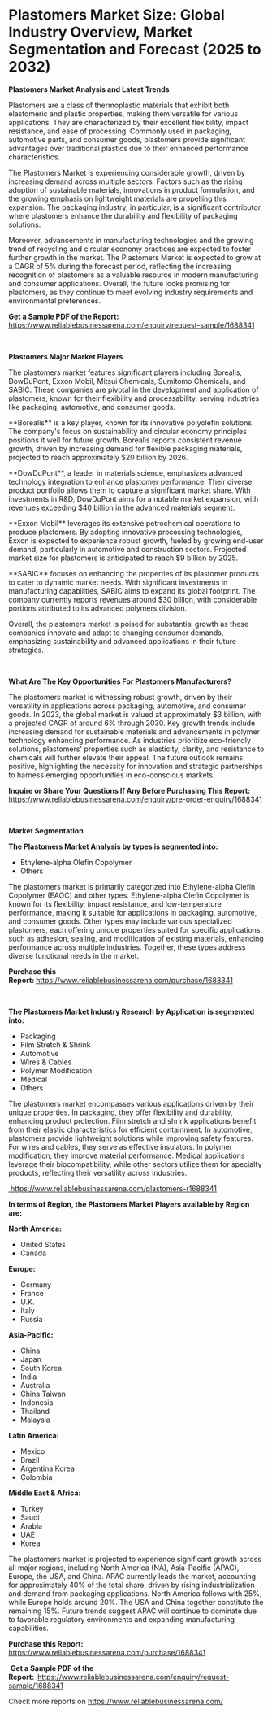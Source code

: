 <p><h1>Plastomers Market Size: Global Industry Overview, Market Segmentation and Forecast (2025 to 2032)</h1></p><p><strong>Plastomers Market Analysis and Latest Trends</strong></p>
<p><p>Plastomers are a class of thermoplastic materials that exhibit both elastomeric and plastic properties, making them versatile for various applications. They are characterized by their excellent flexibility, impact resistance, and ease of processing. Commonly used in packaging, automotive parts, and consumer goods, plastomers provide significant advantages over traditional plastics due to their enhanced performance characteristics.</p><p>The Plastomers Market is experiencing considerable growth, driven by increasing demand across multiple sectors. Factors such as the rising adoption of sustainable materials, innovations in product formulation, and the growing emphasis on lightweight materials are propelling this expansion. The packaging industry, in particular, is a significant contributor, where plastomers enhance the durability and flexibility of packaging solutions.</p><p>Moreover, advancements in manufacturing technologies and the growing trend of recycling and circular economy practices are expected to foster further growth in the market. The Plastomers Market is expected to grow at a CAGR of 5% during the forecast period, reflecting the increasing recognition of plastomers as a valuable resource in modern manufacturing and consumer applications. Overall, the future looks promising for plastomers, as they continue to meet evolving industry requirements and environmental preferences.</p></p>
<p><strong>Get a Sample PDF of the Report:&nbsp;</strong> <a href="https://www.reliablebusinessarena.com/enquiry/request-sample/1688341?utm_campaign=1143&utm_medium=2&utm_source=Github&utm_content=ia&utm_term=01042025&utm_id=plastomers">https://www.reliablebusinessarena.com/enquiry/request-sample/1688341</a></p>
<p>&nbsp;</p>
<p><strong>Plastomers Major Market Players</strong></p>
<p><p>The plastomers market features significant players including Borealis, DowDuPont, Exxon Mobil, Mitsui Chemicals, Sumitomo Chemicals, and SABIC. These companies are pivotal in the development and application of plastomers, known for their flexibility and processability, serving industries like packaging, automotive, and consumer goods.</p><p>**Borealis** is a key player, known for its innovative polyolefin solutions. The company's focus on sustainability and circular economy principles positions it well for future growth. Borealis reports consistent revenue growth, driven by increasing demand for flexible packaging materials, projected to reach approximately $20 billion by 2026.</p><p>**DowDuPont**, a leader in materials science, emphasizes advanced technology integration to enhance plastomer performance. Their diverse product portfolio allows them to capture a significant market share. With investments in R&D, DowDuPont aims for a notable market expansion, with revenues exceeding $40 billion in the advanced materials segment.</p><p>**Exxon Mobil** leverages its extensive petrochemical operations to produce plastomers. By adopting innovative processing technologies, Exxon is expected to experience robust growth, fueled by growing end-user demand, particularly in automotive and construction sectors. Projected market size for plastomers is anticipated to reach $9 billion by 2025.</p><p>**SABIC** focuses on enhancing the properties of its plastomer products to cater to dynamic market needs. With significant investments in manufacturing capabilities, SABIC aims to expand its global footprint. The company currently reports revenues around $30 billion, with considerable portions attributed to its advanced polymers division.</p><p>Overall, the plastomers market is poised for substantial growth as these companies innovate and adapt to changing consumer demands, emphasizing sustainability and advanced applications in their future strategies.</p></p>
<p>&nbsp;</p>
<p><strong>What Are The Key Opportunities For Plastomers Manufacturers?</strong></p>
<p><p>The plastomers market is witnessing robust growth, driven by their versatility in applications across packaging, automotive, and consumer goods. In 2023, the global market is valued at approximately $3 billion, with a projected CAGR of around 6% through 2030. Key growth trends include increasing demand for sustainable materials and advancements in polymer technology enhancing performance. As industries prioritize eco-friendly solutions, plastomers' properties such as elasticity, clarity, and resistance to chemicals will further elevate their appeal. The future outlook remains positive, highlighting the necessity for innovation and strategic partnerships to harness emerging opportunities in eco-conscious markets.</p></p>
<p><strong>Inquire or Share Your Questions If Any Before Purchasing This Report:</strong> <a href="https://www.reliablebusinessarena.com/enquiry/pre-order-enquiry/1688341?utm_campaign=1143&utm_medium=2&utm_source=Github&utm_content=ia&utm_term=01042025&utm_id=plastomers">https://www.reliablebusinessarena.com/enquiry/pre-order-enquiry/1688341</a></p>
<p>&nbsp;</p>
<p><strong>Market Segmentation</strong></p>
<p><strong>The Plastomers Market Analysis by types is segmented into:</strong></p>
<p><ul><li>Ethylene-alpha Olefin Copolymer</li><li>Others</li></ul></p>
<p><p>The plastomers market is primarily categorized into Ethylene-alpha Olefin Copolymer (EAOC) and other types. Ethylene-alpha Olefin Copolymer is known for its flexibility, impact resistance, and low-temperature performance, making it suitable for applications in packaging, automotive, and consumer goods. Other types may include various specialized plastomers, each offering unique properties suited for specific applications, such as adhesion, sealing, and modification of existing materials, enhancing performance across multiple industries. Together, these types address diverse functional needs in the market.</p></p>
<p><strong>Purchase this Report:&nbsp;</strong><a href="https://www.reliablebusinessarena.com/purchase/1688341?utm_campaign=1143&utm_medium=2&utm_source=Github&utm_content=ia&utm_term=01042025&utm_id=plastomers">https://www.reliablebusinessarena.com/purchase/1688341</a></p>
<p>&nbsp;</p>
<p><strong>The Plastomers Market Industry Research by Application is segmented into:</strong></p>
<p><ul><li>Packaging</li><li>Film Stretch & Shrink</li><li>Automotive</li><li>Wires & Cables</li><li>Polymer Modification</li><li>Medical</li><li>Others</li></ul></p>
<p><p>The plastomers market encompasses various applications driven by their unique properties. In packaging, they offer flexibility and durability, enhancing product protection. Film stretch and shrink applications benefit from their elastic characteristics for efficient containment. In automotive, plastomers provide lightweight solutions while improving safety features. For wires and cables, they serve as effective insulators. In polymer modification, they improve material performance. Medical applications leverage their biocompatibility, while other sectors utilize them for specialty products, reflecting their versatility across industries.</p></p>
<p><a href="https://www.reliablebusinessarena.com/plastomers-r1688341?utm_campaign=1143&utm_medium=2&utm_source=Github&utm_content=ia&utm_term=01042025&utm_id=plastomers">&nbsp;https://www.reliablebusinessarena.com/plastomers-r1688341</a></p>
<p><strong>In terms of Region, the Plastomers Market Players available by Region are:</strong></p>
<p>
    <p> <strong> North America: </strong>
        <ul>
            <li>United States</li>
            <li>Canada</li>
        </ul>
        </p> 
    <p> <strong> Europe: </strong>
        <ul>
            <li>Germany</li>
            <li>France</li>
            <li>U.K.</li>
            <li>Italy</li>
            <li>Russia</li>
        </ul>
        </p> 
    <p> <strong> Asia-Pacific: </strong>
        <ul>
            <li>China</li>
            <li>Japan</li>
            <li>South Korea</li>
            <li>India</li>
            <li>Australia</li>
            <li>China Taiwan</li>
            <li>Indonesia</li>
            <li>Thailand</li>
            <li>Malaysia</li>
        </ul>
        </p> 
    <p> <strong> Latin America: </strong>
        <ul>
            <li>Mexico</li>
            <li>Brazil</li>
            <li>Argentina Korea</li>
            <li>Colombia</li>
        </ul>
        </p> 
    <p> <strong> Middle East & Africa: </strong>
        <ul>
            <li>Turkey</li>
            <li>Saudi</li>
            <li>Arabia</li>
            <li>UAE</li>
            <li>Korea</li>
        </ul>
    </p>
    </p>
<p><p>The plastomers market is projected to experience significant growth across all major regions, including North America (NA), Asia-Pacific (APAC), Europe, the USA, and China. APAC currently leads the market, accounting for approximately 40% of the total share, driven by rising industrialization and demand from packaging applications. North America follows with 25%, while Europe holds around 20%. The USA and China together constitute the remaining 15%. Future trends suggest APAC will continue to dominate due to favorable regulatory environments and expanding manufacturing capabilities.</p></p>
<p><strong>Purchase this Report: </strong><a href="https://www.reliablebusinessarena.com/purchase/1688341?utm_campaign=1143&utm_medium=2&utm_source=Github&utm_content=ia&utm_term=01042025&utm_id=plastomers">https://www.reliablebusinessarena.com/purchase/1688341</a></p>
<p>&nbsp;<strong>Get a Sample PDF of the Report:&nbsp;&nbsp;</strong><a href="https://www.reliablebusinessarena.com/enquiry/request-sample/1688341?utm_campaign=1143&utm_medium=2&utm_source=Github&utm_content=ia&utm_term=01042025&utm_id=plastomers">https://www.reliablebusinessarena.com/enquiry/request-sample/1688341</a></p>
<p><strong></strong></p>
<p>Check more reports on <a href="https://www.reliablebusinessarena.com/?utm_campaign=1143&utm_medium=2&utm_source=Github&utm_content=ia&utm_term=01042025&utm_id=plastomers">https://www.reliablebusinessarena.com/</a></p>